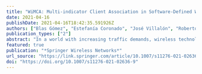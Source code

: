 ```yaml
---
title: "WiMCA: Multi-indicator Client Association in Software-Defined Wi-Fi Networks"
date: 2021-04-16
publishDate: 2021-04-16T18:42:35.591926Z
authors: ["Blas Gómez", "Estefanía Coronado", "José Villalón", "Roberto Riggio", "Antonio Garrido"]
publication_types: ["2"]
abstract: "In a world with increasing traffic demands, wireless technologies aim to meet them by means of new Radio Access Technologies (RATs) that provide faster connectivity. Such is the case of 4G and 5G. However, in indoor scenarios, where the capabilities of these technologies are significantly affected by the distance to the base station and the materials used in the construction of buildings, Wi-Fi is still the technology of reference thanks to its low cost and easy deployment. In this context, it is usual to find multi-AP Wi-Fi networks whose deployment has been carefully planned. However, the user-AP association decision procedure is not defined by the IEEE 802.11 standard. As a result, vendors choose selfish approaches based on signal strength. This leads to uneven user distributions and nonoptimal resource utilization. To deal with this, densification has been used over the years, but this is expensive as it needs more infrastructure. Moreover, this results in more APs in the same collision domain. To avoid the need for densification, in this paper we introduce WiMCA, a joint SDN-based user association and channel assignment solution for Wi-Fi networks that considers signal strength, channel occupancy and AP load to make better association decisions. Experimental results have demonstrated that, in terms of aggregated goodput, WiMCA outperforms approaches based on signal strength by 55%, providing better user level fairness and accommodating more users and traffic before reaching the point at which densification is needed."
featured: true
publication: "*Springer Wireless Networks*"
url_source: "https://link.springer.com/article/10.1007/s11276-021-02636-9", 
doi: "https://doi.org/10.1007/s11276-021-02636-9"
---
```


